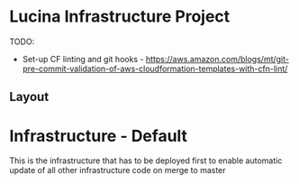 # Lucina Infrastructure Project

TODO:
- Set-up CF linting and git hooks - https://aws.amazon.com/blogs/mt/git-pre-commit-validation-of-aws-cloudformation-templates-with-cfn-lint/

## Layout

# Infrastructure - Default
This is the infrastructure that has to be deployed first to enable automatic update of all other infrastructure code on merge to master
